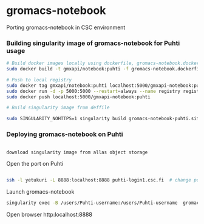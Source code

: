 # gromacs-notebook
Porting gromacs-notebook in CSC environment


### Building singularity image of gromacs-notebook  for Puhti usage

```bash
# Build docker images locally using dockerfile, gromacs-notebook.dockerfile
sudo docker build -t gmxapi/notebook:puhti -f gromacs-notebook.dockerfile . 

# Push to local registry
sudo docker tag gmxapi/notebook:puhti localhost:5000/gmxapi-notebook:puhti
sudo docker run -d -p 5000:5000 --restart=always --name registry registry:2
sudo docker push localhost:5000/gmxapi-notebook:puhti

# Build singularity image from deffile

sudo SINGULARITY_NOHTTPS=1 singularity build gromacs-notebook-puhti.sif deffile

```

### Deploying gromacs-notebook on Puhti

```bash

download singularity image from allas object storage


```

Open the port on Puhti

```bash

ssh -l yetukuri -L 8888:localhost:8888 puhti-login1.csc.fi  # change port number if notebook is exposed on different port (default port is 8888 here)
```
Launch gromacs-notebook

```bash
singularity exec -B /users/Puhti-username:/users/Puhti-username  gromacs.simg /docker_entry_points/notebook

```
Open browser http:localhost:8888
